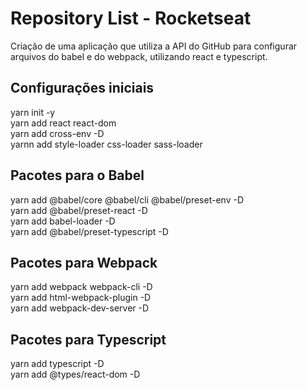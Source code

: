 # Repository List - Rocketseat

Criação de uma aplicação que utiliza a API do GitHub para configurar arquivos do babel e do webpack, utilizando react e typescript. 

## Configurações iniciais

yarn init -y \
yarn add react react-dom \
yarn add cross-env -D\
yarnn add style-loader css-loader sass-loader 


## Pacotes para o Babel

yarn add @babel/core @babel/cli @babel/preset-env -D\
yarn add @babel/preset-react -D\
yarn add babel-loader -D\
yarn add @babel/preset-typescript -D

## Pacotes para Webpack

yarn add webpack webpack-cli -D\
yarn add html-webpack-plugin -D\
yarn add webpack-dev-server -D

## Pacotes para Typescript 

yarn add typescript -D \
yarn add @types/react-dom -D
